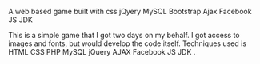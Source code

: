 A web based game built with css jQyery MySQL Bootstrap Ajax Facebook JS JDK

This is a simple game that I got two days on my behalf. I got access to images and fonts, but would develop the code itself. Techniques used is HTML CSS PHP MySQL jQuery AJAX Facebook JS JDK .

